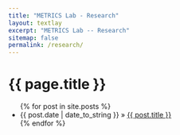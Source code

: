```yaml
---
title: "METRICS Lab - Research"
layout: textlay
excerpt: "METRICS Lab -- Research"
sitemap: false
permalink: /research/
--- 
```


<h1>{{ page.title }}</h1>

<ul class="posts">
  {% for post in site.posts %}
    <li><span>{{ post.date | date_to_string }}</span> » <a href="{{ post.url }}" title="{{ post.title }}">{{ post.title }}</a></li>
  {% endfor %}
</ul>
